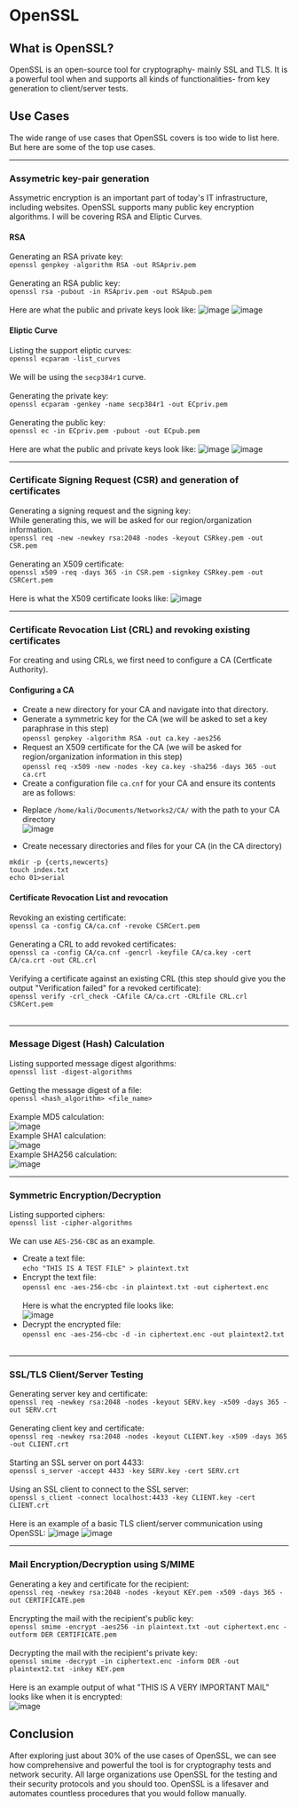 # OpenSSL
## What is OpenSSL?
OpenSSL is an open-source tool for cryptography- mainly SSL and TLS. It is a powerful tool when and supports all kinds of functionalities- from key generation to client/server tests. 

## Use Cases
The wide range of use cases that OpenSSL covers is too wide to list here. But here are some of the top use cases.
****
### Assymetric key-pair generation
Assymetric encryption is an important part of today's IT infrastructure, including websites. OpenSSL supports many public key encryption algorithms. I will be covering RSA and Eliptic Curves. 

#### RSA 
Generating an RSA private key:<br/>
```openssl genpkey -algorithm RSA -out RSApriv.pem```<br/><br/>
Generating an RSA public key:<br/>
```openssl rsa -pubout -in RSApriv.pem -out RSApub.pem```<br/><br/>
Here are what the public and private keys look like:
![image](https://user-images.githubusercontent.com/88616338/223767406-f289075b-4828-4521-bbf2-a566908436cd.png)
![image](https://user-images.githubusercontent.com/88616338/223767420-7b433c3c-437f-4c62-9799-2ce13b2b8dba.png)

#### Eliptic Curve
Listing the support eliptic curves:<br/>
```openssl ecparam -list_curves```<br/><br/>
We will be using the ```secp384r1``` curve.<br/><br/>
Generating the private key:<br/>
```openssl ecparam -genkey -name secp384r1 -out ECpriv.pem```<br/><br/>
Generating the public key:<br/>
```openssl ec -in ECpriv.pem -pubout -out ECpub.pem```<br/><br/>
Here are what the public and private keys look like:
![image](https://user-images.githubusercontent.com/88616338/223768757-f596e1bd-7df4-4fff-8e12-69fac5babb78.png)
![image](https://user-images.githubusercontent.com/88616338/223768780-d78ddba7-5b2e-4bdf-a0bb-198cb24f520b.png)

****

### Certificate Signing Request (CSR) and generation of certificates
Generating a signing request and the signing key:<br/>
While generating this, we will be asked for our region/organization information.<br/>
```openssl req -new -newkey rsa:2048 -nodes -keyout CSRkey.pem -out CSR.pem```<br/><br/>
Generating an X509 certificate:<br/>
```openssl x509 -req -days 365 -in CSR.pem -signkey CSRkey.pem -out CSRCert.pem```<br/><br/>
Here is what the X509 certificate looks like:
![image](https://user-images.githubusercontent.com/88616338/223769978-a223063e-e0fd-4e30-b240-51f953f3b595.png)
****
### Certificate Revocation List (CRL) and revoking existing certificates
For creating and using CRLs, we first need to configure a CA (Certficate Authority). 
#### Configuring a CA
- Create a new directory for your CA and navigate into that directory.
- Generate a symmetric key for the CA (we will be asked to set a key paraphrase in this step)<br/>
```openssl genpkey -algorithm RSA -out ca.key -aes256```<br/>
- Request an X509 certificate for the CA (we will be asked for region/organization information in this step)<br/>
```openssl req -x509 -new -nodes -key ca.key -sha256 -days 365 -out ca.crt```<br/>
- Create a configuration file ```ca.cnf``` for your CA and ensure its contents are as follows:<br/>
* Replace ```/home/kali/Documents/Networks2/CA/``` with the path to your CA directory<br/>
![image](https://user-images.githubusercontent.com/88616338/223778632-0a34174d-8034-46b6-a7f2-c1f921951fc7.png)
- Create necessary directories and files for your CA (in the CA directory)<br/>
```
mkdir -p {certs,newcerts}
touch index.txt
echo 01>serial
```
#### Certificate Revocation List and revocation
Revoking an existing certificate:<br/>
```openssl ca -config CA/ca.cnf -revoke CSRCert.pem```<br/><br/>
Generating a CRL to add revoked certificates:<br/>
```openssl ca -config CA/ca.cnf -gencrl -keyfile CA/ca.key -cert CA/ca.crt -out CRL.crl```<br/><br/>
Verifying a certificate against an existing CRL (this step should give you the output "Verification failed" for a revoked certificate):<br/>
```openssl verify -crl_check -CAfile CA/ca.crt -CRLfile CRL.crl CSRCert.pem```<br/><br/>
****
### Message Digest (Hash) Calculation
Listing supported message digest algorithms:<br/>
```openssl list -digest-algorithms```<br/><br/>
Getting the message digest of a file:<br/>
```openssl <hash_algorithm> <file_name>```<br/><br/>
Example MD5 calculation:<br/>
![image](https://user-images.githubusercontent.com/88616338/223780880-d1a3b4b6-b011-4aa7-bb14-0b41fb6ef0c0.png)<br/>
Example SHA1 calculation:<br/>
![image](https://user-images.githubusercontent.com/88616338/223780941-5bc8b59c-cc04-41cd-a9ac-e634f15ee973.png)<br/>
Example SHA256 calculation:<br/>
![image](https://user-images.githubusercontent.com/88616338/223781196-58513bf6-f06f-4c30-beec-f2c7c903c493.png)
****
### Symmetric Encryption/Decryption
Listing supported ciphers:<br/>
```openssl list -cipher-algorithms```<br/><br/>
We can use ```AES-256-CBC``` as an example.
- Create a text file:<br/>
```echo "THIS IS A TEST FILE" > plaintext.txt```
- Encrypt the text file:<br/>
```openssl enc -aes-256-cbc -in plaintext.txt -out ciphertext.enc```<br/><br/>
Here is what the encrypted file looks like:<br/>
![image](https://user-images.githubusercontent.com/88616338/223781968-d87ccb5b-7a31-4fa0-a84e-a61e87fef851.png)
- Decrypt the encrypted file:<br/>
```openssl enc -aes-256-cbc -d -in ciphertext.enc -out plaintext2.txt```<br/><br/>
****
### SSL/TLS Client/Server Testing
Generating server key and certificate:<br/>
```openssl req -newkey rsa:2048 -nodes -keyout SERV.key -x509 -days 365 -out SERV.crt```<br/><br/>
Generating client key and certificate:<br/>
```openssl req -newkey rsa:2048 -nodes -keyout CLIENT.key -x509 -days 365 -out CLIENT.crt```<br/><br/>
Starting an SSL server on port 4433:<br/>
```openssl s_server -accept 4433 -key SERV.key -cert SERV.crt```<br/><br/>
Using an SSL client to connect to the SSL server:<br/>
```openssl s_client -connect localhost:4433 -key CLIENT.key -cert CLIENT.crt```<br/><br/>
Here is an example of a basic TLS client/server communication using OpenSSL:
![image](https://user-images.githubusercontent.com/88616338/223783878-956516da-3988-4fb7-9bab-f23551327378.png)
![image](https://user-images.githubusercontent.com/88616338/223783901-cfca4cb3-5efd-445e-ae25-1aac240495f5.png)
****
### Mail Encryption/Decryption using S/MIME
Generating a key and certificate for the recipient:<br/>
```openssl req -newkey rsa:2048 -nodes -keyout KEY.pem -x509 -days 365 -out CERTIFICATE.pem```<br/><br/>
Encrypting the mail with the recipient's public key:<br/>
```openssl smime -encrypt -aes256 -in plaintext.txt -out ciphertext.enc -outform DER CERTIFICATE.pem```<br/><br/>
Decrypting the mail with the recipient's private key:<br/>
```openssl smime -decrypt -in ciphertext.enc -inform DER -out plaintext2.txt -inkey KEY.pem```<br/><br/>
Here is an example output of what "THIS IS A VERY IMPORTANT MAIL" looks like when it is encrypted:<br/>
![image](https://user-images.githubusercontent.com/88616338/223788877-71cab07b-6672-4cec-8087-9d8f29383403.png)

## Conclusion
After exploring just about 30% of the use cases of OpenSSL, we can see how comprehensive and powerful the tool is for cryptography tests and network security. All large organizations use OpenSSL for the testing and their security protocols and you should too. OpenSSL is a lifesaver and automates countless procedures that you would follow manually.
